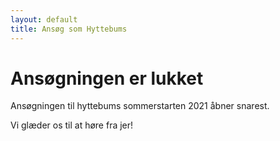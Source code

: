 ```yaml
---
layout: default
title: Ansøg som Hyttebums
---
```

<h1> Ansøgningen er lukket</h1>
<p>Ansøgningen til hyttebums sommerstarten 2021 åbner snarest. </p>
<p>Vi glæder os til at høre fra jer! </p>

